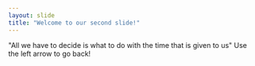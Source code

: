 ```yaml
---
layout: slide
title: "Welcome to our second slide!"
---
```

"All we have to decide is what to do with the time that is given to us"
Use the left arrow to go back!
